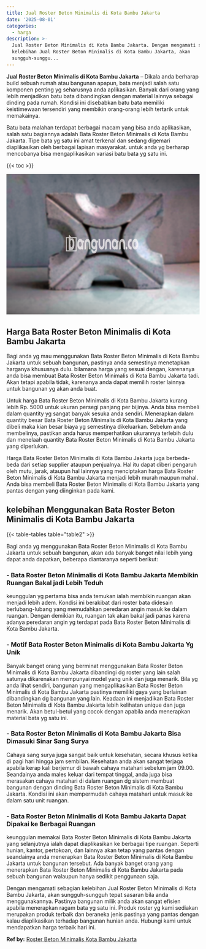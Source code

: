 ```yaml
---
title: Jual Roster Beton Minimalis di Kota Bambu Jakarta
date: '2025-08-01'
categories:
  - harga
description: >-
  Jual Roster Beton Minimalis di Kota Bambu Jakarta. Dengan mengamati sebagian
  kelebihan Jual Roster Beton Minimalis di Kota Bambu Jakarta, akan
  sungguh-sunggu...
---
```


**Jual Roster Beton Minimalis di Kota Bambu Jakarta** – Dikala anda berharap build sebuah rumah atau bangunan apapun, bata menjadi salah satu komponen penting yg seharusnya anda aplikasikan. Banyak dari orang yang lebih menjadikan batu bata dibandingkan dengan material lainnya sebagai dinding pada rumah. Kondisi ini disebabkan batu bata memiliki keistimewaan tersendiri yang membikin orang-orang lebih tertarik untuk memakainya.

Batu bata malahan terdapat berbagai macam yang bisa anda aplikasikan, salah satu bagiannya adalah Bata Roster Beton Minimalis di Kota Bambu Jakarta. Tipe bata yg satu ini amat terkenal dan sedang digemari diaplikasikan oleh berbagai lapisan masyarakat. untuk anda yg berharap mencobanya bisa mengaplikasikan variasi batu bata yg satu ini.

{{< toc >}}

![Jual Roster Beton Minimalis di Kota Bambu Jakarta](/images/bata-roster-minimalis-15.png)

## Harga Bata Roster Beton Minimalis di Kota Bambu Jakarta

Bagi anda yg mau menggunakan Bata Roster Beton Minimalis di Kota Bambu Jakarta untuk sebuah bangunan, pastinya anda semestinya menetapkan harganya khususnya dulu. bilamana harga yang sesuai dengan, karenanya anda bisa membuat Bata Roster Beton Minimalis di Kota Bambu Jakarta tadi. Akan tetapi apabila tidak, karenanya anda dapat memilih roster lainnya untuk bangunan yg akan anda buat.

Untuk harga Bata Roster Beton Minimalis di Kota Bambu Jakarta kurang lebih Rp. 5000 untuk ukuran persegi panjang per bijinya. Anda bisa membeli dalam quantity yg sangat banyak sesuka anda sendiri. Menerapkan dalam quantity besar Bata Roster Beton Minimalis di Kota Bambu Jakarta yang dibeli maka kian besar biaya yg semestinya dikeluarkan. Sebelum anda membelinya, pastikan anda harus memperhatikan ukurannya terlebih dulu dan menelaah quantity Bata Roster Beton Minimalis di Kota Bambu Jakarta yang diperlukan.

Harga Bata Roster Beton Minimalis di Kota Bambu Jakarta juga berbeda-beda dari setiap supplier ataupun penjualnya. Hal itu dapat diberi pengaruh oleh mutu, jarak, ataupun hal lainnya yang menciptakan harga Bata Roster Beton Minimalis di Kota Bambu Jakarta menjadi lebih murah maupun mahal. Anda bisa membeli Bata Roster Beton Minimalis di Kota Bambu Jakarta yang pantas dengan yang diinginkan pada kami.

## kelebihan Menggunakan Bata Roster Beton Minimalis di Kota Bambu Jakarta

{{< table-tables table="table2" >}}

Bagi anda yg menggunakan Bata Roster Beton Minimalis di Kota Bambu Jakarta untuk sebuah bangunan, akan ada banyak banget nilai lebih yang dapat anda dapatkan, beberapa diantaranya seperti berikut:

### \- Bata Roster Beton Minimalis di Kota Bambu Jakarta Membikin Ruangan Bakal jadi Lebih Teduh

keunggulan yg pertama bisa anda temukan ialah membikin ruangan akan menjadi lebih adem. Kondisi ini berakibat dari roster bata didesain berlubang-lubang yang memudahkan peredaran angin masuk ke dalam ruangan. Dengan demikian itu, ruangan tak akan bakal jadi panas karena adanya peredaran angin yg terdapat pada Bata Roster Beton Minimalis di Kota Bambu Jakarta.

### \- Motif Bata Roster Beton Minimalis di Kota Bambu Jakarta Yg Unik

Banyak banget orang yang berminat menggunakan Bata Roster Beton Minimalis di Kota Bambu Jakarta dibandingi dg roster yang lain salah satunya dikarenakan mempunyai model yang unik dan juga menarik. Bila yg anda lihat sendiri, bangunan yang mengaplikasikan Bata Roster Beton Minimalis di Kota Bambu Jakarta pastinya memiliki gaya yang berlainan dibandingkan dg bangunan yang lain. Keadaan ini menjadikan Bata Roster Beton Minimalis di Kota Bambu Jakarta lebih kelihatan unique dan juga menarik. Akan betul-betul yang cocok dengan apabila anda menerapkan material bata yg satu ini.

### \- Bata Roster Beton Minimalis di Kota Bambu Jakarta Bisa Dimasuki Sinar Sang Surya

Cahaya sang surya juga sangat baik untuk kesehatan, secara khusus ketika di pagi hari hingga jam sembilan. Kesehatan anda akan sangat terjaga apabila kerap kali berjemur di bawah cahaya matahari sebelum jam 09.00. Seandainya anda males keluar dari tempat tinggal, anda juga bisa merasakan cahaya matahari di dalam ruangan dg sistem membuat bangunan dengan dinding Bata Roster Beton Minimalis di Kota Bambu Jakarta. Kondisi ini akan mempermudah cahaya matahari untuk masuk ke dalam satu unit ruangan.

### \- Bata Roster Beton Minimalis di Kota Bambu Jakarta Dapat Dipakai ke Berbagai Ruangan

keunggulan memakai Bata Roster Beton Minimalis di Kota Bambu Jakarta yang selanjutnya ialah dapat diaplikasikan ke berbagai tipe ruangan. Seperti hunian, kantor, pertokoan, dan lainnya akan tetap yang pantas dengan seandainya anda menerapkan Bata Roster Beton Minimalis di Kota Bambu Jakarta untuk bangunan tersebut. Ada banyak banget orang yang menerapkan Bata Roster Beton Minimalis di Kota Bambu Jakarta pada sebuah bangunan walaupun hanya sedikit penggunaan saja.

Dengan mengamati sebagian kelebihan Jual Roster Beton Minimalis di Kota Bambu Jakarta, akan sungguh-sungguh tepat sasaran bila anda menggunakannya. Pastinya bangunan milik anda akan sangat efisien apabila menerapkan ragam bata yg satu ini. Produk roster yg kami sediakan merupakan produk terbaik dan beraneka jenis pastinya yang pantas dengan kalau diaplikasikan terhadap bangunan hunian anda. Hubungi kami untuk mendapatkan harga terbaik hari ini.

**Ref by:** [Roster Beton Minimalis Kota Bambu Jakarta](https://id.wikipedia.org/wiki/Roster)
